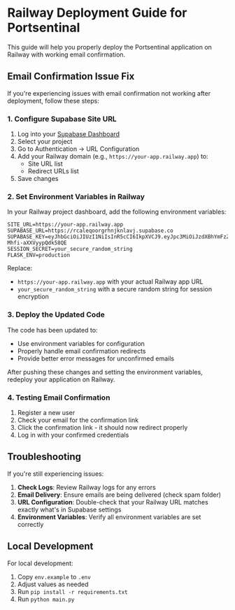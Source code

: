 # Railway Deployment Guide for Portsentinal

This guide will help you properly deploy the Portsentinal application on Railway with working email confirmation.

## Email Confirmation Issue Fix

If you're experiencing issues with email confirmation not working after deployment, follow these steps:

### 1. Configure Supabase Site URL

1. Log into your [Supabase Dashboard](https://supabase.com/dashboard)
2. Select your project
3. Go to Authentication → URL Configuration
4. Add your Railway domain (e.g., `https://your-app.railway.app`) to:
   - Site URL list
   - Redirect URLs list
5. Save changes

### 2. Set Environment Variables in Railway

In your Railway project dashboard, add the following environment variables:

```
SITE_URL=https://your-app.railway.app
SUPABASE_URL=https://rcaleqoorgrhnjknlavj.supabase.co
SUPABASE_KEY=eyJhbGciOiJIUzI1NiIsInR5cCI6IkpXVCJ9.eyJpc3MiOiJzdXBhYmFzZSIsInJlZiI6InJjYWxlcW9vcmdyaG5qa25sYXZqIiwicm9sZSI6ImFub24iLCJpYXQiOjE3NTAzNzQ0MDUsImV4cCI6MjA2NTk1MDQwNX0.ZVtoEMGEybG25wFJ0524x8q-Mhfi-aXXVyypQdk58QE
SESSION_SECRET=your_secure_random_string
FLASK_ENV=production
```

Replace:
- `https://your-app.railway.app` with your actual Railway app URL
- `your_secure_random_string` with a secure random string for session encryption

### 3. Deploy the Updated Code

The code has been updated to:
- Use environment variables for configuration
- Properly handle email confirmation redirects
- Provide better error messages for unconfirmed emails

After pushing these changes and setting the environment variables, redeploy your application on Railway.

### 4. Testing Email Confirmation

1. Register a new user
2. Check your email for the confirmation link
3. Click the confirmation link - it should now redirect properly
4. Log in with your confirmed credentials

## Troubleshooting

If you're still experiencing issues:

1. **Check Logs**: Review Railway logs for any errors
2. **Email Delivery**: Ensure emails are being delivered (check spam folder)
3. **URL Configuration**: Double-check that your Railway URL matches exactly what's in Supabase settings
4. **Environment Variables**: Verify all environment variables are set correctly

## Local Development

For local development:
1. Copy `env.example` to `.env`
2. Adjust values as needed
3. Run `pip install -r requirements.txt`
4. Run `python main.py` 